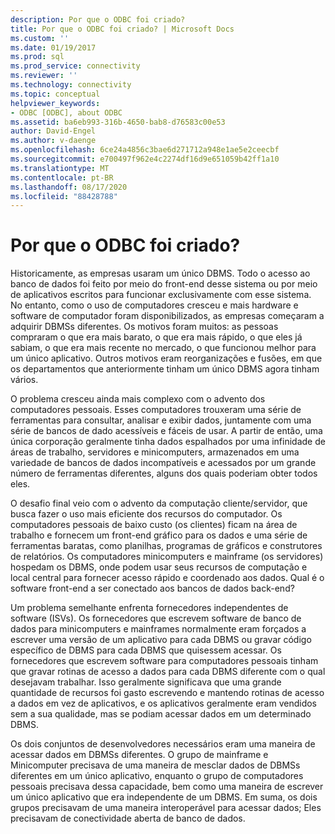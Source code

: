 ```yaml
---
description: Por que o ODBC foi criado?
title: Por que o ODBC foi criado? | Microsoft Docs
ms.custom: ''
ms.date: 01/19/2017
ms.prod: sql
ms.prod_service: connectivity
ms.reviewer: ''
ms.technology: connectivity
ms.topic: conceptual
helpviewer_keywords:
- ODBC [ODBC], about ODBC
ms.assetid: ba6eb993-316b-4650-bab8-d76583c00e53
author: David-Engel
ms.author: v-daenge
ms.openlocfilehash: 6ce24a4856c3bae6d271712a948e1ae5e2ceecbf
ms.sourcegitcommit: e700497f962e4c2274df16d9e651059b42ff1a10
ms.translationtype: MT
ms.contentlocale: pt-BR
ms.lasthandoff: 08/17/2020
ms.locfileid: "88428788"
---
```

# <a name="why-was-odbc-created"></a>Por que o ODBC foi criado?
Historicamente, as empresas usaram um único DBMS. Todo o acesso ao banco de dados foi feito por meio do front-end desse sistema ou por meio de aplicativos escritos para funcionar exclusivamente com esse sistema. No entanto, como o uso de computadores cresceu e mais hardware e software de computador foram disponibilizados, as empresas começaram a adquirir DBMSs diferentes. Os motivos foram muitos: as pessoas compraram o que era mais barato, o que era mais rápido, o que eles já sabiam, o que era mais recente no mercado, o que funcionou melhor para um único aplicativo. Outros motivos eram reorganizações e fusões, em que os departamentos que anteriormente tinham um único DBMS agora tinham vários.  
  
 O problema cresceu ainda mais complexo com o advento dos computadores pessoais. Esses computadores trouxeram uma série de ferramentas para consultar, analisar e exibir dados, juntamente com uma série de bancos de dado acessíveis e fáceis de usar. A partir de então, uma única corporação geralmente tinha dados espalhados por uma infinidade de áreas de trabalho, servidores e minicomputers, armazenados em uma variedade de bancos de dados incompatíveis e acessados por um grande número de ferramentas diferentes, alguns dos quais poderiam obter todos eles.  
  
 O desafio final veio com o advento da computação cliente/servidor, que busca fazer o uso mais eficiente dos recursos do computador. Os computadores pessoais de baixo custo (os clientes) ficam na área de trabalho e fornecem um front-end gráfico para os dados e uma série de ferramentas baratas, como planilhas, programas de gráficos e construtores de relatórios. Os computadores minicomputers e mainframe (os servidores) hospedam os DBMS, onde podem usar seus recursos de computação e local central para fornecer acesso rápido e coordenado aos dados. Qual é o software front-end a ser conectado aos bancos de dados back-end?  
  
 Um problema semelhante enfrenta fornecedores independentes de software (ISVs). Os fornecedores que escrevem software de banco de dados para minicomputers e mainframes normalmente eram forçados a escrever uma versão de um aplicativo para cada DBMS ou gravar código específico de DBMS para cada DBMS que quisessem acessar. Os fornecedores que escrevem software para computadores pessoais tinham que gravar rotinas de acesso a dados para cada DBMS diferente com o qual desejavam trabalhar. Isso geralmente significava que uma grande quantidade de recursos foi gasto escrevendo e mantendo rotinas de acesso a dados em vez de aplicativos, e os aplicativos geralmente eram vendidos sem a sua qualidade, mas se podiam acessar dados em um determinado DBMS.  
  
 Os dois conjuntos de desenvolvedores necessários eram uma maneira de acessar dados em DBMSs diferentes. O grupo de mainframe e Minicomputer precisava de uma maneira de mesclar dados de DBMSs diferentes em um único aplicativo, enquanto o grupo de computadores pessoais precisava dessa capacidade, bem como uma maneira de escrever um único aplicativo que era independente de um DBMS. Em suma, os dois grupos precisavam de uma maneira interoperável para acessar dados; Eles precisavam de conectividade aberta de banco de dados.
